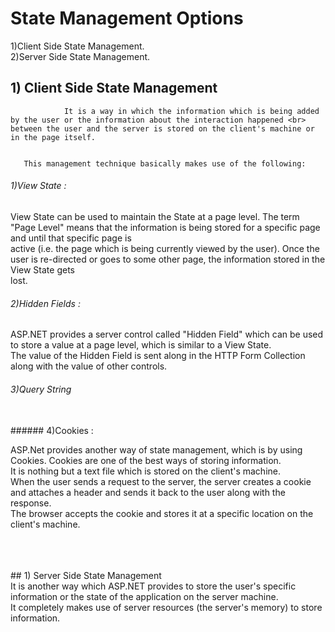 # State Management Options
1)Client Side State Management.
<br>
2)Server Side State Management.

## 1) Client Side State Management

                It is a way in which the information which is being added by the user or the information about the interaction happened <br> between the user and the server is stored on the client's machine or in the page itself.
                
     
       This management technique basically makes use of the following:
      
###### 1)View State :  <br>
View State can be used to maintain the State at a page level. The term "Page Level" means that the information is being stored for a specific page and until that specific page is<br> active (i.e. the page which is being currently viewed by the user). Once the user is re-directed or goes to some other page, the information stored in the View State gets<br> lost.
###### 2)Hidden Fields : <br>
ASP.NET provides a server control called "Hidden Field" which can be used to store a value at a page level, which is similar to a View State. <br> The value of the Hidden Field is sent along in the HTTP Form Collection along with the value of other controls.

######  3)Query String
<br>
###### 4)Cookies :

ASP.Net provides another way of state management, which is by using Cookies. Cookies are one of the best ways of storing information.<br> It is nothing but a text file which is stored on the client's machine.
 <br>
When the user sends a request to the server, the server creates a cookie and attaches a header and sends it back to the user along with the response.<br> The browser accepts the cookie and stores it at a specific location on the client's machine.
 
 <br>
 <br>
 <br>
## 1) Server Side State Management
<br>
      It is another way which ASP.NET provides to store the user's specific information or the state of the application on the server machine.<br> It completely makes use of server resources (the server's memory) to store information.

